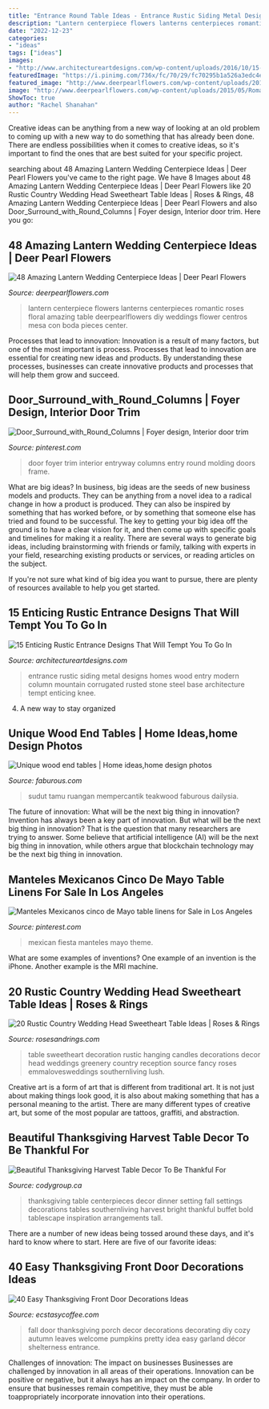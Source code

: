 ```yaml
---
title: "Entrance Round Table Ideas - Entrance Rustic Siding Metal Designs Homes Wood Entry Modern Column Mountain Corrugated Rusted Stone Steel Base Architecture Tempt Enticing Knee"
description: "Lantern centerpiece flowers lanterns centerpieces romantic roses floral amazing table deerpearlflowers diy weddings flower centros mesa con boda pieces center"
date: "2022-12-23"
categories:
- "ideas"
tags: ["ideas"]
images:
- "http://www.architectureartdesigns.com/wp-content/uploads/2016/10/15-Enticing-Rustic-Entrance-Designs-That-Will-Tempt-You-To-Go-In-8.jpg"
featuredImage: "https://i.pinimg.com/736x/fc/70/29/fc70295b1a526a3edc4eddddd118082b.jpg"
featured_image: "http://www.deerpearlflowers.com/wp-content/uploads/2015/05/Romantic-Lantern-Roses-Wedding-Centerpiece.jpg"
image: "http://www.deerpearlflowers.com/wp-content/uploads/2015/05/Romantic-Lantern-Roses-Wedding-Centerpiece.jpg"
ShowToc: true
author: "Rachel Shanahan"
---
```



Creative ideas can be anything from a new way of looking at an old problem to coming up with a new way to do something that has already been done. There are endless possibilities when it comes to creative ideas, so it's important to find the ones that are best suited for your specific project.

	

		
searching about 48 Amazing Lantern Wedding Centerpiece Ideas | Deer Pearl Flowers you've came to the right page. We have 8 Images about 48 Amazing Lantern Wedding Centerpiece Ideas | Deer Pearl Flowers like 20 Rustic Country Wedding Head Sweetheart Table Ideas | Roses &amp; Rings, 48 Amazing Lantern Wedding Centerpiece Ideas | Deer Pearl Flowers and also Door_Surround_with_Round_Columns | Foyer design, Interior door trim. Here you go:
		
    
## 48 Amazing Lantern Wedding Centerpiece Ideas | Deer Pearl Flowers

<img loading=lazy src="http://www.deerpearlflowers.com/wp-content/uploads/2015/05/Romantic-Lantern-Roses-Wedding-Centerpiece.jpg" onerror="this.onerror=null;this.src='https://tse4.mm.bing.net/th?id=OIP.mXfynAnjHndtt960H881LgHaLG&amp;pid=15.1';" alt="48 Amazing Lantern Wedding Centerpiece Ideas | Deer Pearl Flowers">

_Source: deerpearlflowers.com_

>lantern centerpiece flowers lanterns centerpieces romantic roses floral amazing table deerpearlflowers diy weddings flower centros mesa con boda pieces center. 

	

Processes that lead to innovation:
Innovation is a result of many factors, but one of the most important is process. Processes that lead to innovation are essential for creating new ideas and products. By understanding these processes, businesses can create innovative products and processes that will help them grow and succeed.

    
## Door_Surround_with_Round_Columns | Foyer Design, Interior Door Trim

<img loading=lazy src="https://i.pinimg.com/736x/9d/dd/bd/9dddbdafd1d6623b4dc97c9193f9dd90--foyer-design-foyer-ideas.jpg" onerror="this.onerror=null;this.src='https://tse1.mm.bing.net/th?id=OIP.MEd-s0KOs9O-BcJXD73QnQHaLG&amp;pid=15.1';" alt="Door_Surround_with_Round_Columns | Foyer design, Interior door trim">

_Source: pinterest.com_

>door foyer trim interior entryway columns entry round molding doors frame. 

	

What are big ideas?
In business, big ideas are the seeds of new business models and products. They can be anything from a novel idea to a radical change in how a product is produced. They can also be inspired by something that has worked before, or by something that someone else has tried and found to be successful. 
The key to getting your big idea off the ground is to have a clear vision for it, and then come up with specific goals and timelines for making it a reality. There are several ways to generate big ideas, including brainstorming with friends or family, talking with experts in your field, researching existing products or services, or reading articles on the subject. 

If you're not sure what kind of big idea you want to pursue, there are plenty of resources available to help you get started.

    
## 15 Enticing Rustic Entrance Designs That Will Tempt You To Go In

<img loading=lazy src="http://www.architectureartdesigns.com/wp-content/uploads/2016/10/15-Enticing-Rustic-Entrance-Designs-That-Will-Tempt-You-To-Go-In-8.jpg" onerror="this.onerror=null;this.src='https://tse3.mm.bing.net/th?id=OIP.v9-MuykhUbn3K0jRHUnmgQHaKi&amp;pid=15.1';" alt="15 Enticing Rustic Entrance Designs That Will Tempt You To Go In">

_Source: architectureartdesigns.com_

>entrance rustic siding metal designs homes wood entry modern column mountain corrugated rusted stone steel base architecture tempt enticing knee. 

	

4. A new way to stay organized

    
## Unique Wood End Tables | Home Ideas,home Design Photos

<img loading=lazy src="https://www.faburous.com/photos/wp-content/uploads/2019/10/unique-end-tables-that-add-the-perfect-living-room-finish-1570202588gk48n.jpg" onerror="this.onerror=null;this.src='https://tse1.mm.bing.net/th?id=OIP.oWERdSnUZOy7gJRYnKtE2QHaJ7&amp;pid=15.1';" alt="Unique wood end tables | Home ideas,home design photos">

_Source: faburous.com_

>sudut tamu ruangan mempercantik teakwood faburous dailysia. 

	

The future of innovation: What will be the next big thing in innovation?
Invention has always been a key part of innovation. But what will be the next big thing in innovation? That is the question that many researchers are trying to answer. Some believe that artificial intelligence (AI) will be the next big thing in innovation, while others argue that blockchain technology may be the next big thing in innovation.

    
## Manteles Mexicanos Cinco De Mayo Table Linens For Sale In Los Angeles

<img loading=lazy src="https://i.pinimg.com/736x/fc/70/29/fc70295b1a526a3edc4eddddd118082b.jpg" onerror="this.onerror=null;this.src='https://tse1.mm.bing.net/th?id=OIP.1yE3h7FGDTOM0UHfULGBpAHaJ4&amp;pid=15.1';" alt="Manteles Mexicanos cinco de Mayo table linens for Sale in Los Angeles">

_Source: pinterest.com_

>mexican fiesta manteles mayo theme. 

	

What are some examples of inventions?
One example of an invention is the iPhone. Another example is the MRI machine.

    
## 20 Rustic Country Wedding Head Sweetheart Table Ideas | Roses &amp; Rings

<img loading=lazy src="http://www.rosesandrings.com/wp-content/uploads/2018/01/Lush-sweetheart-table-with-greenery-galore.jpg" onerror="this.onerror=null;this.src='https://tse3.mm.bing.net/th?id=OIP.2T15Br3unG-Vud3sZ0ZdVQHaLH&amp;pid=15.1';" alt="20 Rustic Country Wedding Head Sweetheart Table Ideas | Roses &amp; Rings">

_Source: rosesandrings.com_

>table sweetheart decoration rustic hanging candles decorations decor head weddings greenery country reception source fancy roses emmalovesweddings southernliving lush. 

	

Creative art is a form of art that is different from traditional art. It is not just about making things look good, it is also about making something that has a personal meaning to the artist. There are many different types of creative art, but some of the most popular are tattoos, graffiti, and abstraction.

    
## Beautiful Thanksgiving Harvest Table Decor To Be Thankful For

<img loading=lazy src="http://codygroup.ca/wp-content/uploads/2017/09/Thanksgiving-Table-southernliving-683x1024.jpg" onerror="this.onerror=null;this.src='https://tse3.mm.bing.net/th?id=OIP.icY4Wi1nutGshQVU9aULSgHaLG&amp;pid=15.1';" alt="Beautiful Thanksgiving Harvest Table Decor To Be Thankful For">

_Source: codygroup.ca_

>thanksgiving table centerpieces decor dinner setting fall settings decorations tables southernliving harvest bright thankful buffet bold tablescape inspiration arrangements tall. 

	

There are a number of new ideas being tossed around these days, and it's hard to know where to start. Here are five of our favorite ideas: 

    
## 40 Easy Thanksgiving Front Door Decorations Ideas

<img loading=lazy src="https://i1.wp.com/www.ecstasycoffee.com/wp-content/uploads/2016/10/Thanksgiving-Front-Door-Decorations-5.jpg" onerror="this.onerror=null;this.src='https://tse3.mm.bing.net/th?id=OIP.0HgmT5lZf89iudeMvbTbLAAAAA&amp;pid=15.1';" alt="40 Easy Thanksgiving Front Door Decorations Ideas">

_Source: ecstasycoffee.com_

>fall door thanksgiving porch decor decorations decorating diy cozy autumn leaves welcome pumpkins pretty idea easy garland décor shelterness entrance. 

	

Challenges of innovation: The impact on businesses
Businesses are challenged by innovation in all areas of their operations. Innovation can be positive or negative, but it always has an impact on the company. In order to ensure that businesses remain competitive, they must be able toappropriately incorporate innovation into their operations.

